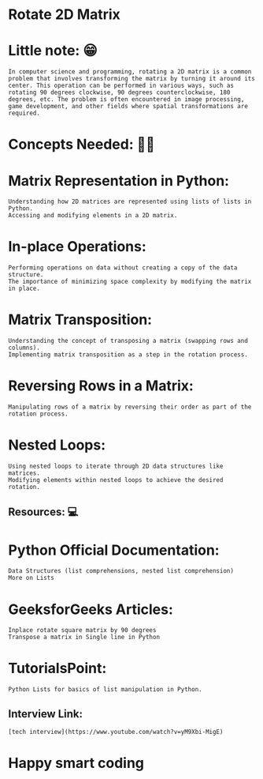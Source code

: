 # Rotate 2D Matrix
# Little note: 😁
    In computer science and programming, rotating a 2D matrix is a common problem that involves transforming the matrix by turning it around its center. This operation can be performed in various ways, such as rotating 90 degrees clockwise, 90 degrees counterclockwise, 180 degrees, etc. The problem is often encountered in image processing, game development, and other fields where spatial transformations are required.
# Concepts Needed: 😶‍🌫️
# Matrix Representation in Python:
    Understanding how 2D matrices are represented using lists of lists in Python.
    Accessing and modifying elements in a 2D matrix.
# In-place Operations:
    Performing operations on data without creating a copy of the data structure.
    The importance of minimizing space complexity by modifying the matrix in place.
# Matrix Transposition:
    Understanding the concept of transposing a matrix (swapping rows and columns).
    Implementing matrix transposition as a step in the rotation process.
# Reversing Rows in a Matrix:
    Manipulating rows of a matrix by reversing their order as part of the rotation process.
# Nested Loops:
    Using nested loops to iterate through 2D data structures like matrices.
    Modifying elements within nested loops to achieve the desired rotation.
## Resources: 💻
# Python Official Documentation: 
    Data Structures (list comprehensions, nested list comprehension)
    More on Lists
# GeeksforGeeks Articles:
    Inplace rotate square matrix by 90 degrees
    Transpose a matrix in Single line in Python
# TutorialsPoint:
    Python Lists for basics of list manipulation in Python.
## Interview Link:
    [tech interview](https://www.youtube.com/watch?v=yM9Xbi-MigE)
# Happy smart coding

